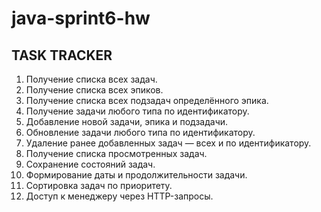 # java-sprint6-hw
## TASK TRACKER

1. Получение списка всех задач.
2. Получение списка всех эпиков.
3. Получение списка всех подзадач определённого эпика.
4. Получение задачи любого типа по идентификатору.
5. Добавление новой задачи, эпика и подзадачи.
6. Обновление задачи любого типа по идентификатору.
7. Удаление ранее добавленных задач — всех и по идентификатору.
8. Получение списка просмотренных задач.
9. Сохранение состояний задач.
10. Формирование даты и продолжительности задачи.
11. Сортировка задач по приоритету.
12. Доступ к менеджеру через HTTP-запросы.